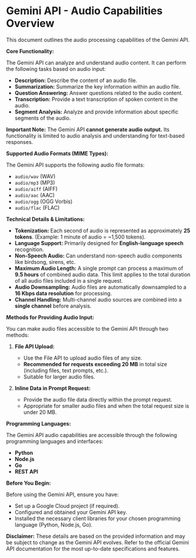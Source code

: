 # Gemini API - Audio Capabilities Overview

This document outlines the audio processing capabilities of the Gemini API.

**Core Functionality:**

The Gemini API can analyze and understand audio content. It can perform the following tasks based on audio input:

* **Description:** Describe the content of an audio file.
* **Summarization:** Summarize the key information within an audio file.
* **Question Answering:** Answer questions related to the audio content.
* **Transcription:** Provide a text transcription of spoken content in the audio.
* **Segment Analysis:**  Analyze and provide information about specific segments of the audio.

**Important Note:** The Gemini API **cannot generate audio output.** Its functionality is limited to audio analysis and understanding for text-based responses.

**Supported Audio Formats (MIME Types):**

The Gemini API supports the following audio file formats:

* `audio/wav` (WAV)
* `audio/mp3` (MP3)
* `audio/aiff` (AIFF)
* `audio/aac` (AAC)
* `audio/ogg` (OGG Vorbis)
* `audio/flac` (FLAC)

**Technical Details & Limitations:**

* **Tokenization:**  Each second of audio is represented as approximately **25 tokens**.  (Example: 1 minute of audio = ~1,500 tokens).
* **Language Support:**  Primarily designed for **English-language speech** recognition.
* **Non-Speech Audio:** Can understand non-speech audio components like birdsong, sirens, etc.
* **Maximum Audio Length:**  A single prompt can process a maximum of **9.5 hours** of combined audio data. This limit applies to the total duration of all audio files included in a single request.
* **Audio Downsampling:**  Audio files are automatically downsampled to a **16 Kbps data resolution** for processing.
* **Channel Handling:**  Multi-channel audio sources are combined into a **single channel** before analysis.

**Methods for Providing Audio Input:**

You can make audio files accessible to the Gemini API through two methods:

1. **File API Upload:**
    * Use the File API to upload audio files of any size.
    * **Recommended for requests exceeding 20 MB** in total size (including files, text prompts, etc.).
    * Suitable for larger audio files.

2. **Inline Data in Prompt Request:**
    * Provide the audio file data directly within the prompt request.
    * Appropriate for smaller audio files and when the total request size is under 20 MB.

**Programming Languages:**

The Gemini API audio capabilities are accessible through the following programming languages and interfaces:

* **Python**
* **Node.js**
* **Go**
* **REST API**

**Before You Begin:**

Before using the Gemini API, ensure you have:

* Set up a Google Cloud project (if required).
* Configured and obtained your Gemini API key.
* Installed the necessary client libraries for your chosen programming language (Python, Node.js, Go).

**Disclaimer:**  These details are based on the provided information and may be subject to change as the Gemini API evolves. Refer to the official Gemini API documentation for the most up-to-date specifications and features.